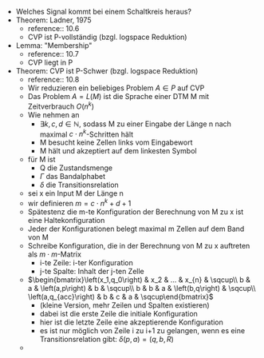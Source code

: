 - Welches Signal kommt bei einem Schaltkreis heraus?
- Theorem: Ladner, 1975
	- reference:: 10.6
	- CVP ist P-vollständig (bzgl. logspace Reduktion)
- Lemma: "Membership"
	- reference:: 10.7
	- CVP liegt in P
- Theorem: CVP ist P-Schwer (bzgl. logspace Reduktion)
	- reference:: 10.8
	- Wir reduzieren ein beliebiges Problem $A\in P$ auf CVP
	- Das Problem $A=L\left(M\right)$ ist die Sprache einer DTM M mit Zeitverbrauch $O\left(n^{k}\right)$
	- Wie nehmen an
		- $\exists k,c,d\in\mathbb{N}$, sodass M zu einer Eingabe der Länge n nach maximal $c\cdot n^{k}$-Schritten hält
		- M besucht keine Zellen links vom Eingabewort
		- M hält und akzeptiert auf dem linkesten Symbol
	- für M ist
		- Q die Zustandsmenge
		- $\Gamma$ das Bandalphabet
		- $\delta$ die Transitionsrelation
	- sei x ein Input M der Länge n
	- wir definieren $m=c\cdot n^{k}+d+1$
	- Spätestenz die m-te Konfiguration der Berechnung von M zu x ist eine Haltekonfiguration
	- Jeder der Konfigurationen belegt maximal m Zellen auf dem Band von M
	- Schreibe Konfiguration, die in der Berechnung von M zu x auftreten als $m\cdot m$-Matrix
		- i-te Zeile: i-ter Konfiguration
		- j-te Spalte: Inhalt der j-ten Zelle
	- $\begin{bmatrix}\left(x_1,q_0\right) & x_2 & ... & x_{n} & \sqcup\\ b & a & \left(a,p\right) & b & \sqcup\\ b & b & a & \left(b,q\right) & \sqcup\\ \left(a,q_{acc}\right) & b & c & a & \sqcup\end{bmatrix}$
		- (kleine Version, mehr Zeilen und Spalten existieren)
		- dabei ist die erste Zeile die initiale Konfiguration
		- hier ist die letzte Zeile eine akzeptierende Konfiguration
		- es ist nur möglich von Zeile i zu i+1 zu gelangen, wenn es eine Transitionsrelation gibt: $\delta\left(p,a\right)=\left(q,b,R\right)$
	-